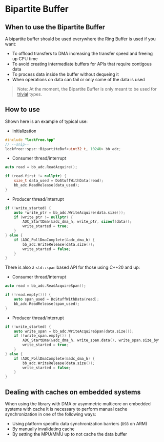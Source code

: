 # Bipartite Buffer

## When to use the Bipartite Buffer
A bipartite buffer should be used everywhere the Ring Buffer is used if you want:
* To offload transfers to DMA increasing the transfer speed and freeing up CPU time
* To avoid creating intermediate buffers for APIs that require contigous data
* To process data inside the buffer without dequeing it
* When operations on data can fail or only some of the data is used

> Note: At the moment, the Bipartite Buffer is only meant to be used for [trivial](https://en.cppreference.com/w/cpp/language/classes#Trivial_class) types.

## How to use
Shown here is an example of typical use:
* Initialization
```cpp
#include "lockfree.hpp"
// --snip--
lockfree::spsc::BipartiteBuf<uint32_t, 1024U> bb_adc;
```

* Consumer thread/interrupt
```cpp
auto read = bb_adc.ReadAcquire();

if (read.first != nullptr) {
    size_t data_used = DoStuffWithData(read);
    bb_adc.ReadRelease(data_used);
}
```

* Producer thread/interrupt
```cpp
if (!write_started) {
    auto *write_ptr = bb_adc.WriteAcquire(data.size());
    if (write_ptr != nullptr) {
        ADC_StartDma(&adc_dma_h, write_ptr, sizeof(data));
        write_started = true;
    }
} else {
    if (ADC_PollDmaComplete(&adc_dma_h) {
        bb_adc.WriteRelease(data.size());
        write_started = false;
    }
}
```

There is also a `std::span` based API for those using C++20 and up:
* Consumer thread/interrupt
```cpp
auto read = bb_adc.ReadAcquireSpan();

if (!read.empty())) {
    auto span_used = DoStuffWithData(read);
    bb_adc.ReadRelease(span_used);
}
```

* Producer thread/interrupt
```cpp
if (!write_started) {
    auto write_span = bb_adc.WriteAcquireSpan(data.size());
    if (!write_span.empty()) {
        ADC_StartDma(&adc_dma_h, write_span.data(), write_span.size_bytes());
        write_started = true;
    }
} else {
    if (ADC_PollDmaComplete(&adc_dma_h) {
        bb_adc.WriteRelease(data.size());
        write_started = false;
    }
}
```

## Dealing with caches on embedded systems
When using the library with DMA or asymmetric multicore on embedded systems with cache it is necessary to perform manual cache synchronization in one of the following ways:
* Using platform specific data synchronization barriers (```DSB``` on ARM)
* By manually invalidating cache
* By setting the MPU/MMU up to not cache the data buffer
